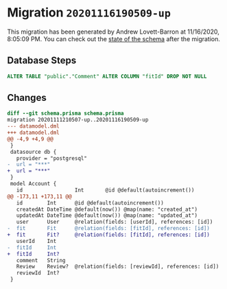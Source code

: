 # Migration `20201116190509-up`

This migration has been generated by Andrew Lovett-Barron at 11/16/2020, 8:05:09 PM.
You can check out the [state of the schema](./schema.prisma) after the migration.

## Database Steps

```sql
ALTER TABLE "public"."Comment" ALTER COLUMN "fitId" DROP NOT NULL
```

## Changes

```diff
diff --git schema.prisma schema.prisma
migration 20201111210507-up..20201116190509-up
--- datamodel.dml
+++ datamodel.dml
@@ -4,9 +4,9 @@
 }
 datasource db {
   provider = "postgresql"
-  url = "***"
+  url = "***"
 }
 model Account {
   id                 Int       @id @default(autoincrement())
@@ -173,11 +173,11 @@
   id        Int      @id @default(autoincrement())
   createdAt DateTime @default(now()) @map(name: "created_at")
   updatedAt DateTime @default(now()) @map(name: "updated_at")
   user      User     @relation(fields: [userId], references: [id])
-  fit       Fit      @relation(fields: [fitId], references: [id])
+  fit       Fit?     @relation(fields: [fitId], references: [id])
   userId    Int
-  fitId     Int
+  fitId     Int?
   comment   String
   Review    Review?  @relation(fields: [reviewId], references: [id])
   reviewId  Int?
 }
```


